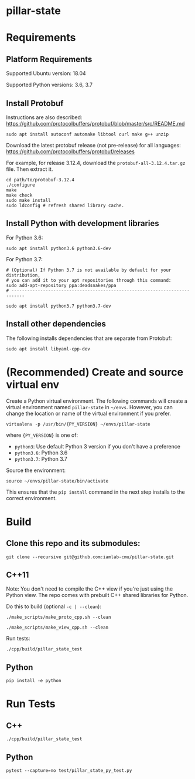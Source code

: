 # pillar-state

# Requirements

## Platform Requirements

Supported Ubuntu version: 18.04

Supported Python versions: 3.6, 3.7

## Install Protobuf

Instructions are also described: https://github.com/protocolbuffers/protobuf/blob/master/src/README.md

```
sudo apt install autoconf automake libtool curl make g++ unzip
```

Download the latest protobuf release (not pre-release) for all languages: https://github.com/protocolbuffers/protobuf/releases

For example, for release 3.12.4, download the `protobuf-all-3.12.4.tar.gz` file. Then extract it.

```
cd path/to/protobuf-3.12.4
./configure
make
make check
sudo make install
sudo ldconfig # refresh shared library cache.
```

## Install Python with development libraries

For Python 3.6:

```
sudo apt install python3.6 python3.6-dev
```

For Python 3.7:

```
# (Optional) If Python 3.7 is not available by default for your distribution,
# you can add it to your apt repositories through this command:
sudo add-apt-repository ppa:deadsnakes/ppa
# ---------------------------------------------------------------------------

sudo apt install python3.7 python3.7-dev
```

## Install other dependencies

The following installs dependencies that are separate from Protobuf:

```
sudo apt install libyaml-cpp-dev
```

# (Recommended) Create and source virtual env

Create a Python virtual environment. The following commands will create a virtual environment named `pillar-state` in `~/envs`. However, you can change the location or name of the virtual environment if you prefer.

```
virtualenv -p /usr/bin/{PY_VERSION} ~/envs/pillar-state
```

where `{PY_VERSION}` is one of:
- `python3`: Use default Python 3 version if you don't have a preference
- `python3.6`: Python 3.6
- `python3.7`: Python 3.7

Source the environment:

```
source ~/envs/pillar-state/bin/activate
```

This ensures that the `pip install` command in the next step installs to the correct environment.

# Build

## Clone this repo and its submodules:

`git clone --recursive git@github.com:iamlab-cmu/pillar-state.git`

## C++11

Note: You don't need to compile the C++ view if you're just using the Python view.
The repo comes with prebuilt C++ shared libraries for Python.

Do this to build (optional `-c | --clean`):

`./make_scripts/make_proto_cpp.sh --clean`

`./make_scripts/make_view_cpp.sh --clean`

Run tests:

`./cpp/build/pillar_state_test`

## Python

`pip install -e python`

# Run Tests

## C++

`./cpp/build/pillar_state_test`

## Python

`pytest --capture=no test/pillar_state_py_test.py`
